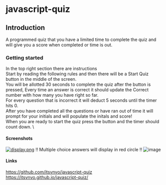 # javascript-quiz

## Introduction
A programmed quiz that you have a limited time to complete the quiz and will give you a score when completed or time is out.

### Getting started
In the top right section there are instructions \
Start by reading the following rules and then there will be a Start Quiz button in the middle of the screen. \
You will be allotted 30 seconds to complete the quiz after the button is pressed, Every time an answer is correct it should update the Correct number with how many you have right so far. \
For every question that is incorrect it will deduct 5 seconds until the timer hits 0.\
After you have completed all the questions or have ran out of time it will prompt for your initials and will populate the initals and score! \
When you are ready to start the quiz press the button and the timer should count down. \

#### Screenshots
[![display.png](https://i.postimg.cc/gctzt97c/display.png)](https://postimg.cc/vD9wDKMC)
!! Multiple choice answers will display in red circle !!
![image](https://user-images.githubusercontent.com/77310245/110220328-88c30180-7e8a-11eb-9b89-e1a49f0eb0dd.png)

#### Links
https://github.com/itsvnvo/javascript-quiz \
https://itsvnvo.github.io/javascript-quiz/
